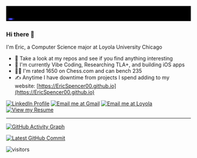 <a href="https://EricSpencer00.github.io" target="_blank">
  <img src="EricSpencerBlue.gif" alt="Visit my Website">
</a>

### Hi there 👋

I'm Eric, a Computer Science major at Loyola University Chicago

- 🤔 Take a look at my repos and see if you find anything interesting
- 🌱 I'm currently Vibe Coding, Researching TLA+, and building iOS apps
- 🏋️‍♂️ I'm rated 1650 on Chess.com and can bench 235
- ✍️ Anytime I have downtime from projects I spend adding to my website: [https://EricSpencer00.github.io](https://EricSpencer00.github.io)

[![LinkedIn Profile](https://img.shields.io/badge/LinkedIn-blue?logo=linkedin&logoColor=white)](https://linkedin.com/in/ericspencer00)
[![Email me at Gmail](https://img.shields.io/badge/Gmail-ericspencer1450@gmail.com-red?logo=gmail&logoColor=white)](mailto:ericspencer1450@gmail.com)
[![Email me at Loyola](https://img.shields.io/badge/Email-espencer2@luc.edu-blue?logo=maildotru&logoColor=white)](mailto:espencer2@luc.edu)
[![View my Resume](https://img.shields.io/badge/Resume-PDF-blue?logo=adobeacrobatreader&logoColor=white)](https://ericspencer00.github.io/resume/)

---

[![GitHub Activity Graph](https://github-readme-activity-graph.vercel.app/graph?username=ericspencer00&theme=github-dark-dimmed&custom_title=EricSpencer00%20Activity%20Graph&hide_border=true)](https://github.com/EricSpencer00/itch-parser-eric/commit/a966df4560bb1b0a31a9df36ebeea4b7b5d82ec8)

[![Latest GitHub Commit](https://img.shields.io/endpoint?url=https://raw.githubusercontent.com/EricSpencer00/EricSpencer00/main/recent-commit.json&style=for-the-badge&cacheSeconds=0)](https://github.com/EricSpencer00/itch-parser-eric/commit/a966df4560bb1b0a31a9df36ebeea4b7b5d82ec8)



![visitors](https://visitor-badge.laobi.icu/badge?page_id=github-ericspencer00.ericspencer00.readme)
